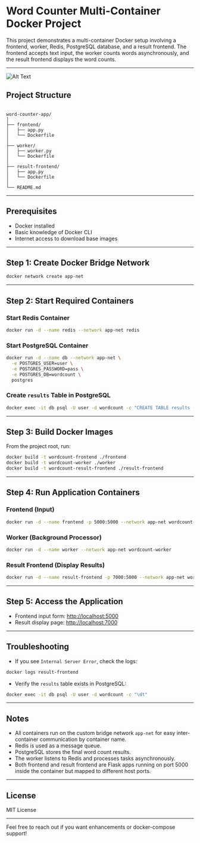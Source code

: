 
# Word Counter Multi-Container Docker Project

This project demonstrates a multi-container Docker setup involving a frontend, worker, Redis, PostgreSQL database, and a result frontend. The frontend accepts text input, the worker counts words asynchronously, and the result frontend displays the word counts.

---
![Alt Text]([assets/Screenshot%20From%202025-03-31%2018-32-23.png](https://github.com/bhuvan-raj/Docker-word-counter-app/blob/bc8c39caf8f8cc8d36f5fbd21f3aa492eecd2320/Screenshot%20From%202025-05-23%2023-22-55.png))

## Project Structure

```

word-counter-app/
│
├── frontend/
│   ├── app.py
│   └── Dockerfile
│
├── worker/
│   ├── worker.py
│   └── Dockerfile
│
├── result-frontend/
│   ├── app.py
│   └── Dockerfile
│
└── README.md

````

---

## Prerequisites

- Docker installed
- Basic knowledge of Docker CLI
- Internet access to download base images

---

## Step 1: Create Docker Bridge Network

```bash
docker network create app-net
````

---

## Step 2: Start Required Containers

### Start Redis Container

```bash
docker run -d --name redis --network app-net redis
```

### Start PostgreSQL Container

```bash
docker run -d --name db --network app-net \
  -e POSTGRES_USER=user \
  -e POSTGRES_PASSWORD=pass \
  -e POSTGRES_DB=wordcount \
  postgres
```

### Create `results` Table in PostgreSQL

```bash
docker exec -it db psql -U user -d wordcount -c "CREATE TABLE results (id SERIAL PRIMARY KEY, text TEXT, word_count INT);"
```

---

## Step 3: Build Docker Images

From the project root, run:

```bash
docker build -t wordcount-frontend ./frontend
docker build -t wordcount-worker ./worker
docker build -t wordcount-result-frontend ./result-frontend
```

---

## Step 4: Run Application Containers

### Frontend (Input)

```bash
docker run -d --name frontend -p 5000:5000 --network app-net wordcount-frontend
```

### Worker (Background Processor)

```bash
docker run -d --name worker --network app-net wordcount-worker
```

### Result Frontend (Display Results)

```bash
docker run -d --name result-frontend -p 7000:5000 --network app-net wordcount-result-frontend
```

---

## Step 5: Access the Application

* Frontend input form: [http://localhost:5000](http://localhost:5000)
* Result display page: [http://localhost:7000](http://localhost:7000)

---

## Troubleshooting

* If you see `Internal Server Error`, check the logs:

```bash
docker logs result-frontend
```

* Verify the `results` table exists in PostgreSQL:

```bash
docker exec -it db psql -U user -d wordcount -c "\dt"
```

---

## Notes

* All containers run on the custom bridge network `app-net` for easy inter-container communication by container name.
* Redis is used as a message queue.
* PostgreSQL stores the final word count results.
* The worker listens to Redis and processes tasks asynchronously.
* Both frontend and result frontend are Flask apps running on port 5000 inside the container but mapped to different host ports.

---

## License

MIT License

---

Feel free to reach out if you want enhancements or docker-compose support!

```

```
